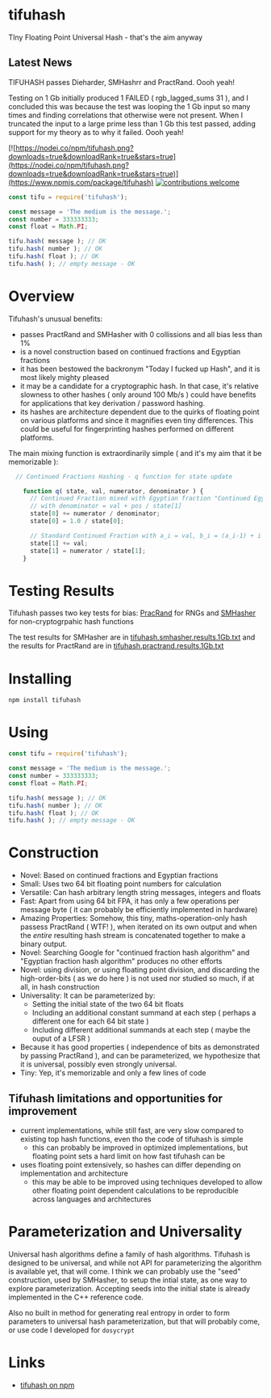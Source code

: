 # tifuhash

TIny Floating Point Universal Hash - that's the aim anyway

## Latest News

TIFUHASH passes Dieharder, SMHashrr and PractRand. Oooh yeah!

Testing on 1 Gb initially produced 1 FAILED ( rgb_lagged_sums 31 ), and I concluded this was because the test was looping the 1 Gb input so many times and finding correlations that otherwise were not present. When I truncated the input to a large prime less than 1 Gb this test passed, adding support for my theory as to why it failed. Oooh yeah!

[![https://nodei.co/npm/tifuhash.png?downloads=true&downloadRank=true&stars=true](https://nodei.co/npm/tifuhash.png?downloads=true&downloadRank=true&stars=true)](https://www.npmjs.com/package/tifuhash)
[![contributions welcome](https://img.shields.io/badge/contributions-welcome-brightgreen.svg?style=flat)](https://github.com/dosaygo-coder-0/tifuhash/issues)

 ```js
 const tifu = require('tifuhash');
 
 const message = 'The medium is the message.';
 const number = 333333333;
 const float = Math.PI;
 
 tifu.hash( message ); // OK
 tifu.hash( number ); // OK
 tifu.hash( float ); // OK
 tifu.hash( ); // empty message - OK
 ```

# Overview

Tifuhash's unusual benefits:
  - passes PractRand and SMHasher with 0 collissions and all bias less than 1%
  - is a novel construction based on continued fractions and Egyptian fractions
  - it has been bestowed the backronym "Today I fucked up Hash", and it is most likely mighty pleased 
  - it may be a candidate for a cryptographic hash. In that case, it's relative slowness to other hashes ( only around 100 Mb/s ) could have benefits for applications that key derivation / password hashing.
  - its hashes are architecture dependent due to the quirks of floating point on various platforms and since it magnifies even tiny differences. This could be useful for fingerprinting hashes performed on different platforms. 

The main mixing function is extraordinarily simple ( and it's my aim that it be memorizable ):

```js
  // Continued Fractions Hashing - q function for state update

    function q( state, val, numerator, denominator ) {
      // Continued Fraction mixed with Egyptian fraction "Continued Egyptian Fraction"
      // with denominator = val + pos / state[1]
      state[0] += numerator / denominator;
      state[0] = 1.0 / state[0];

      // Standard Continued Fraction with a_i = val, b_i = (a_i-1) + i + 1
      state[1] += val;
      state[1] = numerator / state[1];
    }
```

# Testing Results

Tifuhash passes two key tests for bias: [PracRand](http://pracrand.sourceforge.net/) for RNGs and [SMHasher](https://github.com/aappleby/smhasher) for non-cryptogrpahic hash functions

The test results for SMHasher are in [tifuhash.smhasher.results.1Gb.txt](https://github.com/dosaygo-coder-0/tifuhash/blob/master/tifuhash.smhasher.results.1Gb.txt) and the results for PractRand are in [tifuhash.practrand.results.1Gb.txt](https://github.com/dosaygo-coder-0/tifuhash/blob/master/tifuhash.practrand.results.1Gb.txt)

# Installing
 
 `npm install tifuhash`
 
 # Using
 
 ```js
 const tifu = require('tifuhash');
 
 const message = 'The medium is the message.';
 const number = 333333333;
 const float = Math.PI;
 
 tifu.hash( message ); // OK
 tifu.hash( number ); // OK
 tifu.hash( float ); // OK
 tifu.hash( ); // empty message - OK
 ```
 
# Construction

- Novel: Based on continued fractions and Egyptian fractions
- Small: Uses two 64 bit floating point numbers for calculation
- Versatile: Can hash arbitrary length string messages, integers and floats
- Fast: Apart from using 64 bit FPA, it has only a few operations per message byte ( it can probably be efficiently implemented in hardware)
- Amazing Properties: Somehow, this tiny, maths-operation-only hash passess PractRand ( WTF! ), when iterated on its own output and when the *entire* resulting hash stream is concatenated together to make a binary output.
- Novel: Searching Google for "continued fraction hash algorithm" and "Egyptian fraction hash algorithm" produces no other efforts
- Novel: using division, or using floating point division, and discarding the high-order-bits ( as we do here ) is not used nor studied so much, if at all, in hash construction
- Universality: It can be parameterized by:
  - Setting the initial state of the two 64 bit floats
  - Including an additional constant summand at each step ( perhaps a different one for each 64 bit state )
  - Including different additional summands at each step ( maybe the ouput of a LFSR )
 - Because it has good properties ( independence of bits as demonstrated by passing PractRand ), and can be parameterized, we hypothesize that it is universal, possibly even strongly universal.
 - Tiny: Yep, it's memorizable and only a few lines of code
 
 ## Tifuhash limitations and opportunities for improvement
 
  - current implementations, while still fast, are very slow compared to existing top hash functions, even tho the code of tifuhash is simple
    - this can probably be improved in optimized implementations, but floating point sets a hard limit on how fast tifuhash can be
  - uses floating point extensively, so hashes can differ depending on implementation and architecture
    - this may be able to be improved using techniques developed to allow other floating point dependent calculations to be reproducible across languages and architectures
 
 # Parameterization and Universality

 Universal hash algorithms define a family of hash algorithms. Tifuhash is designed to be universal, and while not API for parameterizing the algorithm is available yet, that will come. I think we can probably use the "seed" construction, used by SMHasher, to setup the intial state, as one way to explore parameterization. Accepting seeds into the initial state is already implemented in the C++ reference code.

 Also no built in method for generating real entropy in order to form parameters to universal hash parameterization, but that will probably come, or use code I developed for `dosycrypt`
 
 # Links

 - [tifuhash on npm](https://www.npmjs.com/package/tifuhash)
